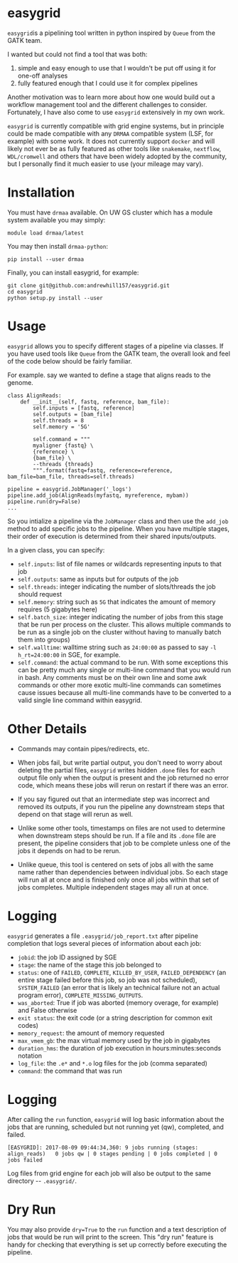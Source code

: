 # easygrid
`easygrid`is a pipelining tool written in python inspired by `Queue` from the GATK team.

I wanted but could not find a tool that was both:
1. simple and easy enough to use that I wouldn't be put off using it for one-off analyses
2. fully featured enough that I could use it for complex pipelines

Another motivation was to learn more about how one would build out a workflow management tool and the different challenges to consider. Fortunately, I have also come to use `easygrid` extensively in my own work.

`easygrid` is currently compatible with grid engine systems, but in principle could be made compatible with any `DRMAA` compatible system (LSF, for example) with some work. It does not currently support `docker` and will likely not ever be as fully featured as other tools like `snakemake`, `nextflow`, `WDL/cromwell` and others that have been widely adopted by the community, but I personally find it much easier to use (your mileage may vary).

# Installation
You must have `drmaa` available. On UW GS cluster which has a module system available you may simply:
```
module load drmaa/latest
```

You may then install `drmaa-python`:
```
pip install --user drmaa
```

Finally, you can install easygrid, for example:
```
git clone git@github.com:andrewhill157/easygrid.git
cd easygrid
python setup.py install --user
```

# Usage
`easygrid` allows you to specify different stages of a pipeline via classes. If you have used tools like `Queue` from the GATK team, the overall look and feel of the code below should be fairly familiar.

For example. say we wanted to define a stage that aligns reads to the genome.
```
class AlignReads:
    def __init__(self, fastq, reference, bam_file):
        self.inputs = [fastq, reference]
        self.outputs = [bam_file]
        self.threads = 8
        self.memory = '5G'
        
        self.command = """
        myaligner {fastq} \
        {reference} \
        {bam_file} \
        --threads {threads}
        """.format(fastq=fastq, reference=reference, bam_file=bam_file, threads=self.threads)

pipeline = easygrid.JobManager('_logs')
pipeline.add_job(AlignReads(myfastq, myreference, mybam))
pipeline.run(dry=False)
...
```

So you intialize a pipeline via the `JobManager` class and then use the `add_job` method to add specific jobs to the pipeline. When you have multiple stages, their order of execution is determined from their shared inputs/outputs.

In a given class, you can specify:
- `self.inputs`: list of file names or wildcards representing inputs to that job
- `self.outputs`: same as inputs but for outputs of the job
- `self.threads`: integer indicating the number of slots/threads the job should request
- `self.memory`: string such as `5G` that indicates the amount of memory requires (5 gigabytes here)
- `self.batch_size`: integer indicating the number of jobs from this stage that be run per process on the cluster. This allows multiple commands to be run as a single job on the cluster without having to manually batch them into groups)
- `self.walltime`: walltime string such as `24:00:00` as passed to say `-l h_rt=24:00:00` in SGE, for example.
- `self.command`: the actual command to be run. With some exceptions this can be pretty much any single or multi-line command that you would run in bash. Any comments must be on their own line and some awk commands or other more exotic multi-line commands can sometimes cause issues because all multi-line commands have to be converted to a valid single line command within easygrid.

# Other Details
- Commands may contain pipes/redirects, etc.

- When jobs fail, but write partial output, you don't need to worry about deleting the partial files, `easygrid` writes hidden `.done` files for each output file only when the output is present and the job returned no error code, which means these jobs will rerun on restart if there was an error.

- If you say figured out that an intermediate step was incorrect and removed its outputs, if you run the pipeline any downstream steps that depend on that stage will rerun as well.

- Unlike some other tools, timestamps on files are not used to determine when downstream steps should be run. If a file and its `.done` file are present, the pipeline considers that job to be complete unless one of the jobs it depends on had to be rerun.

- Unlike queue, this tool is centered on sets of jobs all with the same name rather than dependencies between individual jobs. So each stage will run all at once and is finished only once all jobs within that set of jobs completes. Multiple independent stages may all run at once.

# Logging
`easygrid` generates a file `.easygrid/job_report.txt` after pipeline completion that logs several pieces of information about each job:

- `jobid`: the job ID assigned by SGE
- `stage`: the name of the stage this job belonged to
- `status`: one of `FAILED`, `COMPLETE`, `KILLED_BY_USER`, `FAILED_DEPENDENCY` (an entire stage failed before this job, so job was not scheduled), `SYSTEM_FAILED` (an error that is likely an technical failure not an actual program error), `COMPLETE_MISSING_OUTPUTS`.
- `was_aborted`: True if job was aborted (memory overage, for example) and False otherwise
- `exit status`: the exit code (or a string description for common exit codes)
- `memory_request`: the amount of memory requested
- `max_vmem_gb`: the max virtual memory used by the job in gigabytes
- `duration_hms`: the duration of job execution in hours:minutes:seconds notation
- `log_file`: the `.e*` and `*.o` log files for the job (comma separated)
- `command`: the command that was run

# Logging

After calling the `run` function, `easygrid` will log basic information about the jobs that are running, scheduled but not running yet (qw), completed, and failed.

```
[EASYGRID]: 2017-08-09 09:44:34,360: 9 jobs running (stages: align_reads)	0 jobs qw | 0 stages pending | 0 jobs completed | 0 jobs failed
```

Log files from grid engine for each job will also be output to the same directory -- `.easygrid/`.

# Dry Run
You may also provide `dry=True` to the `run` function and a text description of jobs that would be run will print to the screen. This "dry run" feature is handy for checking that everything is set up correctly before executing the pipeline.

